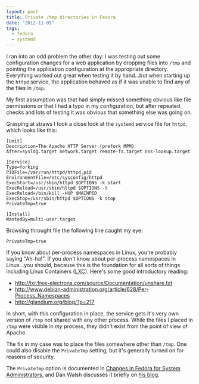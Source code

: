 ```yaml
---
layout: post
title: Private /tmp directories in Fedora
date: "2012-11-05"
tags:
  - fedora
  - systemd
---
```


I ran into an odd problem the other day: I was testing out some
configuration changes for a web application by dropping files into
`/tmp` and pointing the application configuration at the appropriate
directory.  Everything worked out great when testing it by hand...but
when starting up the `httpd` service, the application behaved as if it
was unable to find any of the files in `/tmp`.

My first assumption was that had simply missed something obvious like
file permissions or that I had a typo in my configuration, but after
repeated checks and lots of testing it was obvious that something else
was going on.

Grasping at straws I took a close look at the `systemd` service file
for `httpd`, which looks like this:

    [Unit]
    Description=The Apache HTTP Server (prefork MPM)
    After=syslog.target network.target remote-fs.target nss-lookup.target

    [Service]
    Type=forking
    PIDFile=/var/run/httpd/httpd.pid
    EnvironmentFile=/etc/sysconfig/httpd
    ExecStart=/usr/sbin/httpd $OPTIONS -k start
    ExecReload=/usr/sbin/httpd $OPTIONS -t
    ExecReload=/bin/kill -HUP $MAINPID
    ExecStop=/usr/sbin/httpd $OPTIONS -k stop
    PrivateTmp=true

    [Install]
    WantedBy=multi-user.target

Browsing throught file the following line caught my eye:

    PrivateTmp=true

If you know about per-process namespaces in Linux, you're probably
saying "Ah-ha!".  If you *don't* know about per-process namespaces in
Linux...you should, because this is the foundation for all sorts of
things including Linux Containers ([LXC][]).  Here's some good
introductory reading:

- <http://lxr.free-electrons.com/source/Documentation/unshare.txt>
- <http://www.debian-administration.org/article/628/Per-Process_Namespaces>
- <http://glandium.org/blog/?p=217>

In short, with this configuration in place, the service gets it's very
own version of `/tmp` not shared with any other process.  While the
files I placed in `/tmp` were visible in *my* process, they didn't
exist from the point of view of Apache.

The fix in my case was to place the files somewhere other than `/tmp`.
One could also disable the `PrivateTmp` setting, but it's generally
turned on for reasons of security.

The `PrivateTmp` option is documented in [Changes in Fedora for System
Administrators][changes], and Dan Walsh discusses it briefly on
[his blog][].

[changes]: https://docs.fedoraproject.org/en-US/Fedora/17/html/Release_Notes/sect-Release_Notes-Changes_for_Sysadmin.html
[his blog]: http://danwalsh.livejournal.com/51459.html
[lxc]: http://lxc.sourceforge.net/

